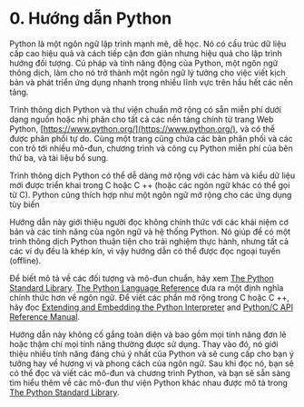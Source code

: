 # 0. Hướng dẫn Python

Python là một ngôn ngữ lập trình mạnh mẽ, dễ học. Nó có cấu trúc dữ liệu cấp cao hiệu quả và cách tiếp cận đơn giản nhưng hiệu quả cho lập trình hướng đối tượng. Cú pháp và tính năng động của Python, một ngôn ngữ thông dịch, làm cho nó trở thành một ngôn ngữ lý tưởng cho việc viết kịch bản và phát triển ứng dụng nhanh trong nhiều lĩnh vực trên hầu hết các nền tảng.

Trình thông dịch Python và thư viện chuẩn mở rộng có sẵn miễn phí dưới dạng nguồn hoặc nhị phân cho tất cả các nền tảng chính từ trang Web Python, [https://www.python.org/](https://www.python.org/), và có thể được phân phối tự do. Cùng một trang cũng chứa các bản phân phối và các con trỏ tới nhiều mô-đun, chương trình và công cụ Python miễn phí của bên thứ ba, và tài liệu bổ sung.

Trình thông dịch Python có thể dễ dàng mở rộng với các hàm và kiểu dữ liệu mới được triển khai trong C hoặc C ++ (hoặc các ngôn ngữ khác có thể gọi từ C). Python cũng thích hợp như một ngôn ngữ mở rộng cho các ứng dụng tùy biến

Hướng dẫn này giới thiệu người đọc không chính thức với các khái niệm cơ bản và các tính năng của ngôn ngữ và hệ thống Python. Nó giúp để có một trình thông dịch Python thuận tiện cho trải nghiệm thực hành, nhưng tất cả các ví dụ đều là khép kín, vì vậy hướng dẫn có thể được đọc ngoại tuyến (offline).

Để biết mô tả về các đối tượng và mô-đun chuẩn, hãy xem [The Python Standard Library](https://docs.python.org/3/library/index.html#library-index). [The Python Language Reference](https://docs.python.org/3/reference/index.html#reference-index) đưa ra một định nghĩa chính thức hơn về ngôn ngữ. Để viết các phần mở rộng trong C hoặc C ++, hãy đọc [Extending and Embedding the Python Interpreter](https://docs.python.org/3/extending/index.html#extending-index) and [Python/C API Reference Manual](https://docs.python.org/3/c-api/index.html#c-api-index). 

Hướng dẫn này không cố gắng toàn diện và bao gồm mọi tính năng đơn lẻ hoặc thậm chí mọi tính năng thường được sử dụng. Thay vào đó, nó giới thiệu nhiều tính năng đáng chú ý nhất của Python và sẽ cung cấp cho bạn ý tưởng hay về hương vị và phong cách của ngôn ngữ. Sau khi đọc nó, bạn sẽ có thể đọc và viết các mô-đun và chương trình Python, và bạn sẽ sẵn sàng tìm hiểu thêm về các mô-đun thư viện Python khác nhau được mô tả trong [The Python Standard Library](https://docs.python.org/3/library/index.html#library-index).

